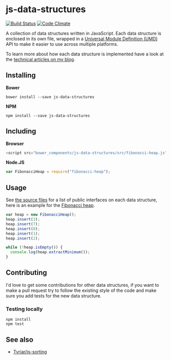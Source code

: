 # js-data-structures

[![Build Status](https://secure.travis-ci.org/Tyriar/js-data-structures.png)](http://travis-ci.org/Tyriar/js-data-structures)
[![Code Climate](https://codeclimate.com/github/Tyriar/js-data-structures.png)](https://codeclimate.com/github/Tyriar/js-data-structures)

A collection of data structures written in JavaScript. Each data structure is enclosed in its own file, wrapped in a [Universal Module Definition (UMD)][1] API to make it easier to use across multiple platforms.

To learn more about how each data structure is implemented have a look at the [technical articles on my blog][2].

## Installing

**Bower**

```
bower install --save js-data-structures
```

**NPM**

```
npm install --save js-data-structures
```

## Including

**Browser**

```javascript
<script src="bower_components/js-data-structures/src/fibonacci-heap.js"></script>
```

**Node.JS**

```javascript
var FibonacciHeap = require("fibonacci-heap");
```

## Usage

See [the source files][3] for a list of public interfaces on each data structure, here is an example for the [Fibonacci heap][5].

```javascript
var heap = new FibonacciHeap();
heap.insert(3);
heap.insert(7);
heap.insert(8);
heap.insert(1);
heap.insert(2);

while (!heap.isEmpty()) {
  console.log(heap.extractMinimum());
}
```


## Contributing

I'd love to get some contributions for other data structures, if you want to make a pull request try to follow the existing style of the code and make sure you add tests for the new data structure.

### Testing locally

```
npm install
npm test
```

## See also

* [Tyriar/js-sorting][4]



[1]: https://github.com/umdjs/umd/blob/master/returnExportsGlobal.js
[2]: http://www.growingwiththeweb.com/p/explore.html?t=Data%20structure
[3]: https://github.com/Tyriar/js-data-structures/tree/master/src
[4]: https://github.com/Tyriar/js-sorting
[5]: https://github.com/Tyriar/js-data-structures/blob/master/src/fibonacci-heap.js
